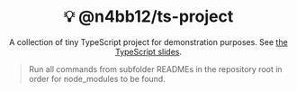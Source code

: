 <h1 align="center">
  💡 @n4bb12/ts-project
</h1>

<p align="center">
  A collection of tiny TypeScript project for demonstration purposes.
  See <a href="https://github.com/n4bb12/master/tree/advanced-typescript/Advanced_Typescript">the TypeScript slides</a>.
</p>

> Run all commands from subfolder READMEs in the repository root in order for node_modules to be found.
